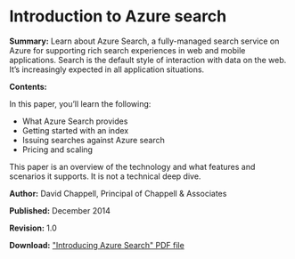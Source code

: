 <properties 
	pageTitle="Introduction to Azure Search | Azure" 
	description="Learn how Azure Search can help you build rich search applications." 
	editor="monicar" 
	manager="mblythe" 
	services="search" 
	documentationCenter="" 
	authors="HeidiSteen"/>

<tags 
	ms.service="multiple" 
	ms.workload="multiple" 
	ms.tgt_pltfrm="na" 
	ms.devlang="na" 
	ms.topic="article" 
	ms.date="12/15/2014" 
	ms.author="heidist"/>

# Introduction to Azure search #

**Summary:** Learn about Azure Search, a fully-managed search service on Azure for supporting rich search experiences in web and mobile applications. Search is the default style of interaction with data on the web. It’s increasingly expected in all application situations.

**Contents:**

In this paper, you’ll learn the following:

* What Azure Search provides
* Getting started with an index
* Issuing searches against Azure search
* Pricing and scaling

This paper is an overview of the technology and what features and scenarios it supports. It is not a technical deep dive.

**Author:** David Chappell, Principal of Chappell & Associates

**Published:** December 2014

**Revision:** 1.0

**Download:** <a href="http://go.microsoft.com/fwlink/p/?LinkId=522547" target="_blank">"Introducing Azure Search" PDF file</a>